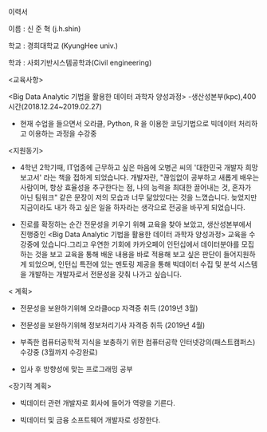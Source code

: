  이력서

이름 : 신 준 혁 (j.h.shin)

학교 : 경희대학교 (KyungHee univ.)

학과 : 사회기반시스템공학과(Civil engineering)

<교육사항>

<Big Data Analytic 기법을 활용한 데이터 과학자 양성과정> -생산성본부(kpc),400시간(2018.12.24~2019.02.27)  
- 현재 수업을 들으면서 오라클, Python, R 을 이용한 코딩기법으로 빅데이터 처리하고 이용하는 과정을 수강중


<지원동기>
- 4학년 2학기때, IT업종에 근무하고 싶은 마음에 오병곤 씨의 '대한민국 개발자 희망보고서' 라는 책을 접하게 되었습니다.
개발자란, "끊임없이 공부하고 새롭게 배우는 사람이며, 항상 효율성을 추구한다는 점, 나의 능력을 최대한 끌어내는 것, 혼자가 아닌 팀워크"
같은 문장이 저의 모습과 너무 닮았있다는 것을 느꼈습니다. 늦었지만 지금이라도 내가 하고 싶은 일을 하자라는 생각으로 전공을 바꾸게 되었습니다.

- 진로를 확정하는 순간 전문성을 키우기 위해 교육을 찾아 보았고, 생산성본부에서 진행중인 <Big Data Analytic 기법을 활용한 데이터 과학자 양성과정> 교육을 수강중에 있습니다.그리고 우연한 기회에 카카오페이 인턴십에서 데이터분야를 모집하는 것을 보고 교육을 통해 배운 내용을 바로 적용해 보고 싶은 판단이 들어지원하게 되었으며, 인턴십 특전에 있는 멘토링 제공을 통해 빅데이터 수집 및 분석 시스템을 개발하는 개발자로서 전문성을 갖춰 나가고 싶습니다.



< 계획>

- 전문성을 보완하기위해 오라클ocp 자격증 취득 (2019년 3월)

- 전문성을 보완하기위해 정보처리기사 자격증 취득 (2019년 4월)

- 부족한 컴퓨터공학적 지식을 보충하기 위한 컴퓨터공학 인터넷강의(패스트캠퍼스) 수강중 (3월까지 수강완료)

- 입사 후 방향성에 맞는 프로그래밍 공부

<장기적 계획>

- 빅데이터 관련 개발자로 회사에 들어가 역량을 기른다.

- 빅데이터 및 금융 소프트웨어 개발자로 성장한다.
